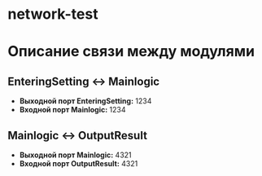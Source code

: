 # network-test
# Описание связи между модулями

## EnteringSetting <-> Mainlogic
- **Выходной порт EnteringSetting:** 1234
- **Входной порт Mainlogic:** 1234

## Mainlogic <-> OutputResult
- **Выходной порт Mainlogic:** 4321
- **Входной порт OutputResult:** 4321
